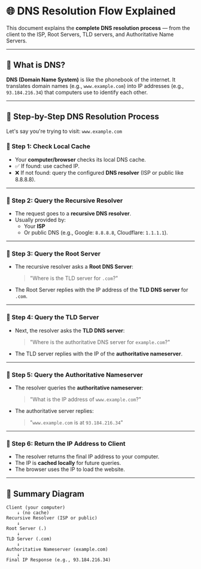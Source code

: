 # 🌐 DNS Resolution Flow Explained

This document explains the **complete DNS resolution process** — from the client to the ISP, Root Servers, TLD servers, and Authoritative Name Servers.

---

## 🧠 What is DNS?

**DNS (Domain Name System)** is like the phonebook of the internet. It translates domain names (e.g., `www.example.com`) into IP addresses (e.g., `93.184.216.34`) that computers use to identify each other.

---

## 📶 Step-by-Step DNS Resolution Process

Let's say you're trying to visit: `www.example.com`

### 🔹 Step 1: Check Local Cache

- Your **computer/browser** checks its local DNS cache.
- ✅ If found: use cached IP.
- ❌ If not found: query the configured **DNS resolver** (ISP or public like 8.8.8.8).

---

### 🔹 Step 2: Query the Recursive Resolver

- The request goes to a **recursive DNS resolver**.
- Usually provided by:
  - Your **ISP**
  - Or public DNS (e.g., Google: `8.8.8.8`, Cloudflare: `1.1.1.1`).

---

### 🔹 Step 3: Query the Root Server

- The recursive resolver asks a **Root DNS Server**:
  > "Where is the TLD server for `.com`?"

- The Root Server replies with the IP address of the **TLD DNS server** for `.com`.

---

### 🔹 Step 4: Query the TLD Server

- Next, the resolver asks the **TLD DNS server**:
  > "Where is the authoritative DNS server for `example.com`?"

- The TLD server replies with the IP of the **authoritative nameserver**.

---

### 🔹 Step 5: Query the Authoritative Nameserver

- The resolver queries the **authoritative nameserver**:
  > "What is the IP address of `www.example.com`?"

- The authoritative server replies:
  > "`www.example.com` is at `93.184.216.34`"

---

### 🔹 Step 6: Return the IP Address to Client

- The resolver returns the final IP address to your computer.
- The IP is **cached locally** for future queries.
- The browser uses the IP to load the website.

---

## 🧾 Summary Diagram

```text
Client (your computer)
    ↓ (no cache)
Recursive Resolver (ISP or public)
    ↓
Root Server (.)
    ↓
TLD Server (.com)
    ↓
Authoritative Nameserver (example.com)
    ↓
Final IP Response (e.g., 93.184.216.34)